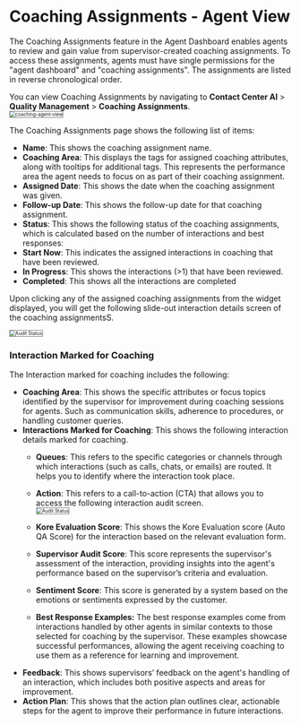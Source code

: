 # Coaching Assignments - Agent View

The Coaching Assignments feature in the Agent Dashboard enables agents to review and gain value from supervisor-created coaching assignments. To access these assignments, agents must have single permissions for the "agent dashboard" and "coaching assignments". The assignments are listed in reverse chronological order.

You can view Coaching Assignments by navigating to **Contact Center AI** > **Quality Management** > **Coaching Assignments**.  
<img src="../agent-dashboard/coaching-assignments-agent-view.png" alt="coaching-agent-view" title="coaching-agent-view" style="border: 1px solid gray; zoom:60%;">

The Coaching Assignments page shows the following list of items:

* **Name**: This shows the coaching assignment name.
* **Coaching Area**: This displays the tags for assigned coaching attributes, along with tooltips for additional tags. This represents the performance area the agent needs to focus on as part of their coaching assignment.
* **Assigned Date**: This shows the date when the coaching assignment was given.
* **Follow-up Date**: This shows the follow-up date for that coaching assignment.
* **Status**: This shows the following status of the coaching assignments, which is calculated based on the number of interactions and best responses:
* **Start Now**: This indicates the assigned interactions in coaching that have been reviewed.
* **In Progress**: This shows the interactions (>1) that have been reviewed.
* **Completed**: This shows all the interactions are completed

Upon clicking any of the assigned coaching assignments from the widget displayed, you will get the following slide-out interaction details screen of the coaching assignmentsS.  

<img src="../coaching-assignments/coaching-assignments-slideout-interactions.png" alt="Audit Status" title="Audit Status" style="border: 1px solid gray; zoom:60%;">

### Interaction Marked for Coaching

The Interaction marked for coaching includes the following:

* **Coaching Area**: This shows the specific attributes or focus topics identified by the supervisor for improvement during coaching sessions for agents. Such as communication skills, adherence to procedures, or handling customer queries.
* **Interactions Marked for Coaching**: This shows the following interaction details marked for coaching.
  * **Queues**: This refers to the specific categories or channels through which interactions (such as calls, chats, or emails) are routed. It helps you to identify where the interaction took place.
  * **Action**: This refers to a call-to-action (CTA) that allows you to access the following interaction audit screen.  
         <img src="../agent-dashboard/interaction-action.png" alt="Audit Status" title="Audit Status" style="border: 1px solid gray; zoom:60%;">

  * **Kore Evaluation Score**: This shows the Kore Evaluation score (Auto QA Score) for the interaction based on the relevant evaluation form.
  * **Supervisor Audit Score**: This score represents the supervisor's assessment of the interaction, providing insights into the agent's performance based on the supervisor’s criteria and evaluation.
  * **Sentiment Score**: This score is generated by a system based on the emotions or sentiments expressed by the customer.
  * **Best Response Examples:** The best response examples come from interactions handled by other agents in similar contexts to those selected for coaching by the supervisor. These examples showcase successful performances, allowing the agent receiving coaching to use them as a reference for learning and improvement.
* **Feedback**: This shows supervisors’ feedback on the agent's handling of an interaction, which includes both positive aspects and areas for improvement.
* **Action Plan**: This shows that the action plan outlines clear, actionable steps for the agent to improve their performance in future interactions.
